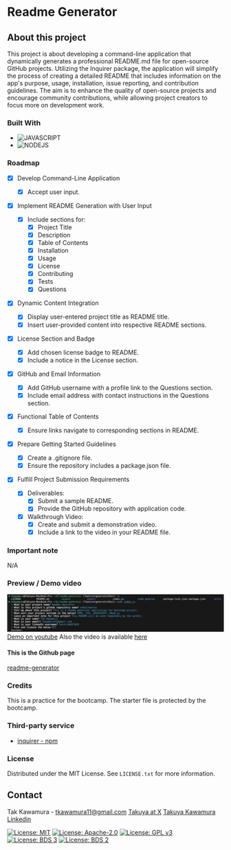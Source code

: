 # Readme Generator

## About this project

This project is about developing a command-line application that dynamically generates a professional README.md file for open-source GitHub projects. Utilizing the Inquirer package, the application will simplify the process of creating a detailed README that includes information on the app's purpose, usage, installation, issue reporting, and contribution guidelines. The aim is to enhance the quality of open-source projects and encourage community contributions, while allowing project creators to focus more on development work.

### Built With

- ![JAVASCRIPT]
- ![NODEJS]

### Roadmap

- [x] Develop Command-Line Application

  - [x] Accept user input.

- [x] Implement README Generation with User Input

  - [x] Include sections for:
    - [x] Project Title
    - [x] Description
    - [x] Table of Contents
    - [x] Installation
    - [x] Usage
    - [x] License
    - [x] Contributing
    - [x] Tests
    - [x] Questions

- [x] Dynamic Content Integration

  - [x] Display user-entered project title as README title.
  - [x] Insert user-provided content into respective README sections.

- [x] License Section and Badge

  - [x] Add chosen license badge to README.
  - [x] Include a notice in the License section.

- [x] GitHub and Email Information

  - [x] Add GitHub username with a profile link to the Questions section.
  - [x] Include email address with contact instructions in the Questions section.

- [x] Functional Table of Contents

  - [x] Ensure links navigate to corresponding sections in README.

- [x] Prepare Getting Started Guidelines

  - [x] Create a .gitignore file.
  - [x] Ensure the repository includes a package.json file.

- [x] Fulfill Project Submission Requirements
  - [x] Deliverables:
    - [x] Submit a sample README.
    - [x] Provide the GitHub repository with application code.
  - [x] Walkthrough Video:
    - [x] Create and submit a demonstration video.
    - [x] Include a link to the video in your README file.

### Important note

N/A

### Preview / Demo video

![Preview](./assets/images/demo.png)
[Demo on youtube](https://www.youtube.com/watch?v=PueJbUTm77Y)
Also the video is available [here](https://drive.google.com/drive/u/0/folders/186fex8fNqKzf1FexZepadjOEu9Sk73qW)

#### This is the Github page

[readme-generator](https://sebecjeanluc.github.io/readme-generator/)

### Credits

This is a practice for the bootcamp. The starter file is protected by the bootcamp.

### Third-party service

- [inquirer - npm](https://www.npmjs.com/package/inquirer)

### License

Distributed under the MIT License. See `LICENSE.txt` for more information.

## Contact

Tak Kawamura - tkawamura11@gmail.com
[Takuya at X](https://x.com/_takuyakawamura)
[Takuya Kawamura Linkedin](https://www.linkedin.com/in/tak-k-8b657828/)

<!-- MARKDOWN LINKS & IMAGES -->
<!-- https://www.markdownguide.org/basic-syntax/#reference-style-links -->

[HTML]: https://img.shields.io/badge/HTML-orange
[CSS]: https://img.shields.io/badge/CSS-blue
[BOOTSTRAP]: https://img.shields.io/badge/BOOTSTRAP-lightblue
[JAVASCRIPT]: https://img.shields.io/badge/Javascript-yellow
[JQUERY]: https://img.shields.io/badge/JQUERY-lightblue
[DAYJS]: https://img.shields.io/badge/DAYJS-orange
[WEBAPI]: https://img.shields.io/badge/WEBAPI-orange
[NODEJS]: https://img.shields.io/badge/NODEJS-green

[![License: MIT](https://img.shields.io/badge/License-MIT-yellow.svg)](https://opensource.org/licenses/MIT)
[![License: Apache-2.0](https://img.shields.io/badge/License-Apache_2.0-yellowgreen.svg)](https://opensource.org/licenses/Apache-2.0)
[![License: GPL v3](https://img.shields.io/badge/License-GPLv3-blue.svg)](https://www.gnu.org/licenses/gpl-3.0)
[![License: BDS 3](https://img.shields.io/badge/License-BSD_3--Clause-orange.svg)](https://opensource.org/licenses/BSD-3-Clause)
[![License: BDS 2](https://img.shields.io/badge/License-BSD_2--Clause-orange.svg)](https://opensource.org/licenses/BSD-2-Clause)
